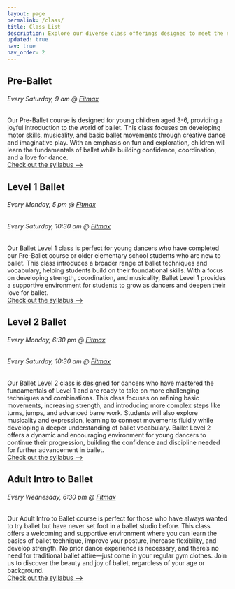 ```yaml
---
layout: page
permalink: /class/
title: Class List
description: Explore our diverse class offerings designed to meet the needs of dancers of all ages and skill levels.
updated: true
nav: true
nav_order: 2
---
```


## Pre-Ballet

###### Every Saturday, 9 am @ [Fitmax](https://maps.app.goo.gl/JBXejqFpaZuqY8uq5)

Our Pre-Ballet course is designed for young children aged 3-6, providing a joyful introduction to the world of ballet. This class focuses on developing motor skills, musicality, and basic ballet movements through creative dance and imaginative play. With an emphasis on fun and exploration, children will learn the fundamentals of ballet while building confidence, coordination, and a love for dance.  
[Check out the syllabus ⟶](/pre-ballet)

## Level 1 Ballet

###### Every Monday, 5 pm @ [Fitmax](https://maps.app.goo.gl/JBXejqFpaZuqY8uq5)

###### Every Saturday, 10:30 am @ [Fitmax](https://maps.app.goo.gl/JBXejqFpaZuqY8uq5)

Our Ballet Level 1 class is perfect for young dancers who have completed our Pre-Ballet course or older elementary school students who are new to ballet. This class introduces a broader range of ballet techniques and vocabulary, helping students build on their foundational skills. With a focus on developing strength, coordination, and musicality, Ballet Level 1 provides a supportive environment for students to grow as dancers and deepen their love for ballet.  
[Check out the syllabus ⟶](/ballet-1)

## Level 2 Ballet

###### Every Monday, 6:30 pm @ [Fitmax](https://maps.app.goo.gl/JBXejqFpaZuqY8uq5)

###### Every Saturday, 10:30 am @ [Fitmax](https://maps.app.goo.gl/JBXejqFpaZuqY8uq5)

Our Ballet Level 2 class is designed for dancers who have mastered the fundamentals of Level 1 and are ready to take on more challenging techniques and combinations. This class focuses on refining basic movements, increasing strength, and introducing more complex steps like turns, jumps, and advanced barre work. Students will also explore musicality and expression, learning to connect movements fluidly while developing a deeper understanding of ballet vocabulary. Ballet Level 2 offers a dynamic and encouraging environment for young dancers to continue their progression, building the confidence and discipline needed for further advancement in ballet.  
[Check out the syllabus ⟶](/ballet-2)

## Adult Intro to Ballet

###### Every Wednesday, 6:30 pm @ [Fitmax](https://maps.app.goo.gl/JBXejqFpaZuqY8uq5)

Our Adult Intro to Ballet course is perfect for those who have always wanted to try ballet but have never set foot in a ballet studio before. This class offers a welcoming and supportive environment where you can learn the basics of ballet technique, improve your posture, increase flexibility, and develop strength. No prior dance experience is necessary, and there’s no need for traditional ballet attire—just come in your regular gym clothes. Join us to discover the beauty and joy of ballet, regardless of your age or background.  
[Check out the syllabus ⟶](/adult-ballet)
